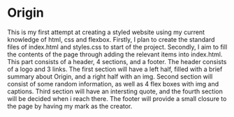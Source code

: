 # Origin
This is my first attempt at creating a styled website using my current knowledge of html, css and flexbox.
Firstly, I plan to create the standard files of index.html and styles.css to start of the project.
Secondly, I aim to fill the contents of the page through adding the relevant items into index.html.
This part consists of a header, 4 sections, and a footer.
The header consists of a logo and 3 links.
The first section will have a left half, filled with a brief summary about Origin, and a right half with an img.
Second section will consist of some random information, as well as 4 flex boxes with img and captions.
Third section will have an intersting quote, and the fourth section will be decided when i reach there.
The footer will provide a small closure to the page by having my mark as the creator.